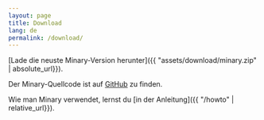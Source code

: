 ```yaml
---
layout: page
title: Download
lang: de
permalink: /download/
---
```


[Lade die neuste Minary-Version herunter]({{ "assets/download/minary.zip" | absolute_url}}).

Der Minary-Quellcode ist auf [GitHub](https://www.github.com/minary) zu finden.

Wie man Minary verwendet, lernst du [in der Anleitung]({{ "/howto" | relative_url}}).
